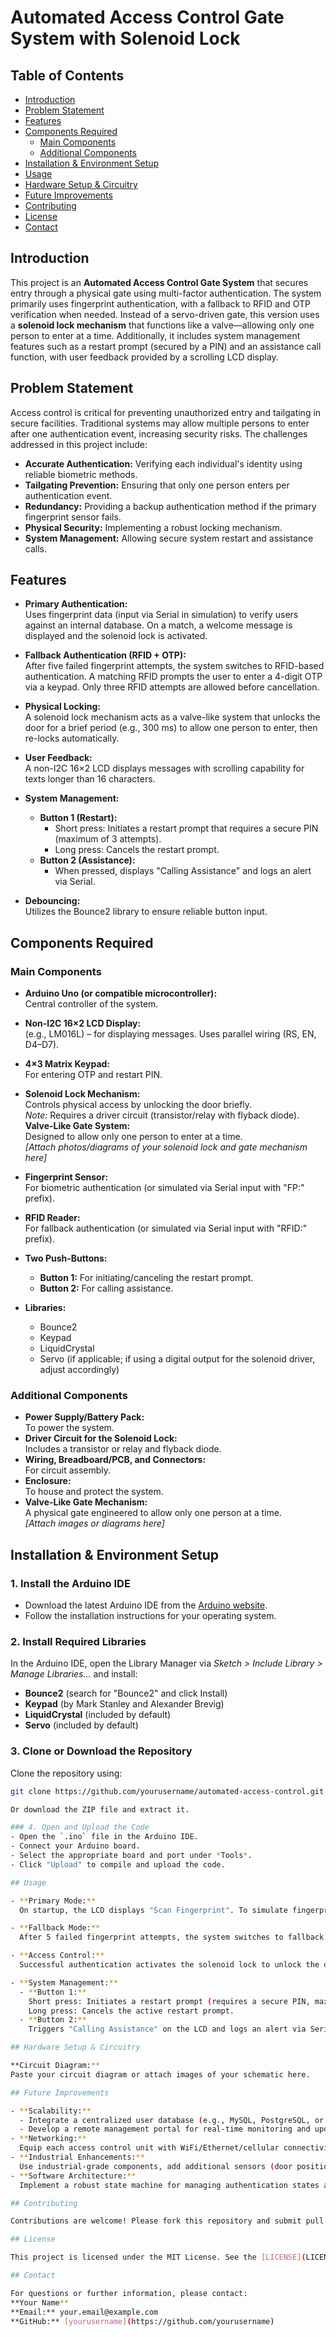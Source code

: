# Automated Access Control Gate System with Solenoid Lock

## Table of Contents
- [Introduction](introduction)
- [Problem Statement](problem-statement)
- [Features](features)
- [Components Required](components-required)
  - [Main Components](main-components)
  - [Additional Components](additional-components)
- [Installation & Environment Setup](installation--environment-setup)
- [Usage](usage)
- [Hardware Setup & Circuitry](hardware-setup--circuitry)
- [Future Improvements](future-improvements)
- [Contributing](contributing)
- [License](license)
- [Contact](contact)

## Introduction

This project is an **Automated Access Control Gate System** that secures entry through a physical gate using multi-factor authentication. The system primarily uses fingerprint authentication, with a fallback to RFID and OTP verification when needed. Instead of a servo-driven gate, this version uses a **solenoid lock mechanism** that functions like a valve—allowing only one person to enter at a time. Additionally, it includes system management features such as a restart prompt (secured by a PIN) and an assistance call function, with user feedback provided by a scrolling LCD display.

## Problem Statement

Access control is critical for preventing unauthorized entry and tailgating in secure facilities. Traditional systems may allow multiple persons to enter after one authentication event, increasing security risks. The challenges addressed in this project include:

- **Accurate Authentication:** Verifying each individual's identity using reliable biometric methods.
- **Tailgating Prevention:** Ensuring that only one person enters per authentication event.
- **Redundancy:** Providing a backup authentication method if the primary fingerprint sensor fails.
- **Physical Security:** Implementing a robust locking mechanism.
- **System Management:** Allowing secure system restart and assistance calls.

## Features

- **Primary Authentication:**  
  Uses fingerprint data (input via Serial in simulation) to verify users against an internal database. On a match, a welcome message is displayed and the solenoid lock is activated.

- **Fallback Authentication (RFID + OTP):**  
  After five failed fingerprint attempts, the system switches to RFID-based authentication. A matching RFID prompts the user to enter a 4-digit OTP via a keypad. Only three RFID attempts are allowed before cancellation.

- **Physical Locking:**  
  A solenoid lock mechanism acts as a valve-like system that unlocks the door for a brief period (e.g., 300 ms) to allow one person to enter, then re-locks automatically.

- **User Feedback:**  
  A non-I2C 16×2 LCD displays messages with scrolling capability for texts longer than 16 characters.

- **System Management:**  
  - **Button 1 (Restart):**  
    - Short press: Initiates a restart prompt that requires a secure PIN (maximum of 3 attempts).
    - Long press: Cancels the restart prompt.
  - **Button 2 (Assistance):**  
    - When pressed, displays "Calling Assistance" and logs an alert via Serial.

- **Debouncing:**  
  Utilizes the Bounce2 library to ensure reliable button input.

## Components Required

### Main Components
- **Arduino Uno (or compatible microcontroller):**  
  Central controller of the system.

- **Non-I2C 16×2 LCD Display:**  
  (e.g., LM016L) – for displaying messages. Uses parallel wiring (RS, EN, D4–D7).

- **4×3 Matrix Keypad:**  
  For entering OTP and restart PIN.

- **Solenoid Lock Mechanism:**  
  Controls physical access by unlocking the door briefly.  
  *Note:* Requires a driver circuit (transistor/relay with flyback diode).  
  **Valve-Like Gate System:**  
  Designed to allow only one person to enter at a time.  
  *[Attach photos/diagrams of your solenoid lock and gate mechanism here]*

- **Fingerprint Sensor:**  
  For biometric authentication (or simulated via Serial input with "FP:" prefix).

- **RFID Reader:**  
  For fallback authentication (or simulated via Serial input with "RFID:" prefix).

- **Two Push-Buttons:**  
  - **Button 1:** For initiating/canceling the restart prompt.
  - **Button 2:** For calling assistance.

- **Libraries:**  
  - Bounce2  
  - Keypad  
  - LiquidCrystal  
  - Servo (if applicable; if using a digital output for the solenoid driver, adjust accordingly)

### Additional Components
- **Power Supply/Battery Pack:**  
  To power the system.
- **Driver Circuit for the Solenoid Lock:**  
  Includes a transistor or relay and flyback diode.
- **Wiring, Breadboard/PCB, and Connectors:**  
  For circuit assembly.
- **Enclosure:**  
  To house and protect the system.
- **Valve-Like Gate Mechanism:**  
  A physical gate engineered to allow only one person at a time.  
  *[Attach images or diagrams here]*

## Installation & Environment Setup

### 1. Install the Arduino IDE
- Download the latest Arduino IDE from the [Arduino website](https://www.arduino.cc/en/software).
- Follow the installation instructions for your operating system.

### 2. Install Required Libraries
In the Arduino IDE, open the Library Manager via *Sketch > Include Library > Manage Libraries…* and install:
- **Bounce2** (search for "Bounce2" and click Install)
- **Keypad** (by Mark Stanley and Alexander Brevig)
- **LiquidCrystal** (included by default)
- **Servo** (included by default)

### 3. Clone or Download the Repository
Clone the repository using:
```bash
git clone https://github.com/yourusername/automated-access-control.git

Or download the ZIP file and extract it.

### 4. Open and Upload the Code
- Open the `.ino` file in the Arduino IDE.
- Connect your Arduino board.
- Select the appropriate board and port under *Tools*.
- Click "Upload" to compile and upload the code.

## Usage

- **Primary Mode:**  
  On startup, the LCD displays "Scan Fingerprint". To simulate fingerprint input, send data via Serial with the prefix "FP:" (e.g., "FP:FP1").

- **Fallback Mode:**  
  After 5 failed fingerprint attempts, the system switches to fallback mode and expects RFID input (prefix "RFID:"). On matching RFID, it prompts for a 4-digit OTP via the keypad. Correct OTP unlocks the door.

- **Access Control:**  
  Successful authentication activates the solenoid lock to unlock the door for a brief period (e.g., 300 ms), then re-locks to prevent tailgating.

- **System Management:**  
  - **Button 1:**  
    Short press: Initiates a restart prompt (requires a secure PIN, maximum 3 attempts).  
    Long press: Cancels the active restart prompt.
  - **Button 2:**  
    Triggers "Calling Assistance" on the LCD and logs an alert via Serial.

## Hardware Setup & Circuitry

**Circuit Diagram:**  
Paste your circuit diagram or attach images of your schematic here.

## Future Improvements

- **Scalability:**  
  - Integrate a centralized user database (e.g., MySQL, PostgreSQL, or cloud-based NoSQL) for managing user credentials.
  - Develop a remote management portal for real-time monitoring and updates.
- **Networking:**  
  Equip each access control unit with WiFi/Ethernet/cellular connectivity for remote monitoring, logging, and OTA updates.
- **Industrial Enhancements:**  
  Use industrial-grade components, add additional sensors (door position, motion), and incorporate backup power.
- **Software Architecture:**  
  Implement a robust state machine for managing authentication states and secure communications (using encryption).

## Contributing

Contributions are welcome! Please fork this repository and submit pull requests. For major changes, open an issue to discuss your proposal first.

## License

This project is licensed under the MIT License. See the [LICENSE](LICENSE) file for details.

## Contact

For questions or further information, please contact:  
**Your Name**  
**Email:** your.email@example.com  
**GitHub:** [yourusername](https://github.com/yourusername)
